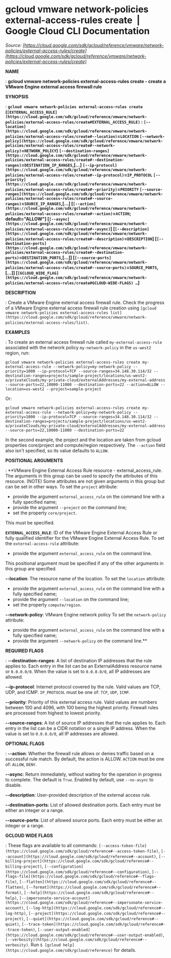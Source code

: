 # gcloud vmware network-policies external-access-rules create  |  Google Cloud CLI Documentation

*Source: [https://cloud.google.com/sdk/gcloud/reference/vmware/network-policies/external-access-rules/create](https://cloud.google.com/sdk/gcloud/reference/vmware/network-policies/external-access-rules/create)*

**NAME**

: **gcloud vmware network-policies external-access-rules create - create a VMware Engine external access firewall rule**

**SYNOPSIS**

: **`gcloud vmware network-policies external-access-rules create` (`[EXTERNAL_ACCESS_RULE](https://cloud.google.com/sdk/gcloud/reference/vmware/network-policies/external-access-rules/create#EXTERNAL_ACCESS_RULE)` : `[--location](https://cloud.google.com/sdk/gcloud/reference/vmware/network-policies/external-access-rules/create#--location)`=`LOCATION` `[--network-policy](https://cloud.google.com/sdk/gcloud/reference/vmware/network-policies/external-access-rules/create#--network-policy)`=`NETWORK_POLICY`) `[--destination-ranges](https://cloud.google.com/sdk/gcloud/reference/vmware/network-policies/external-access-rules/create#--destination-ranges)`=`DESTINATION_IP_RANGES`,[…] `[--ip-protocol](https://cloud.google.com/sdk/gcloud/reference/vmware/network-policies/external-access-rules/create#--ip-protocol)`=`IP_PROTOCOL` `[--priority](https://cloud.google.com/sdk/gcloud/reference/vmware/network-policies/external-access-rules/create#--priority)`=`PRIORITY` `[--source-ranges](https://cloud.google.com/sdk/gcloud/reference/vmware/network-policies/external-access-rules/create#--source-ranges)`=`SOURCE_IP_RANGES`,[…] [`[--action](https://cloud.google.com/sdk/gcloud/reference/vmware/network-policies/external-access-rules/create#--action)`=`ACTION`; default="ALLOW"] [`[--async](https://cloud.google.com/sdk/gcloud/reference/vmware/network-policies/external-access-rules/create#--async)`] [`[--description](https://cloud.google.com/sdk/gcloud/reference/vmware/network-policies/external-access-rules/create#--description)`=`DESCRIPTION`] [`[--destination-ports](https://cloud.google.com/sdk/gcloud/reference/vmware/network-policies/external-access-rules/create#--destination-ports)`=`DESTINATION_PORTS`,[…]] [`[--source-ports](https://cloud.google.com/sdk/gcloud/reference/vmware/network-policies/external-access-rules/create#--source-ports)`=`SOURCE_PORTS`,[…]] [`[GCLOUD_WIDE_FLAG](https://cloud.google.com/sdk/gcloud/reference/vmware/network-policies/external-access-rules/create#GCLOUD-WIDE-FLAGS) …`]**

**DESCRIPTION**

: Create a VMware Engine external access firewall rule. Check the progress of a
VMware Engine external access firewall rule creation using `[gcloud
vmware network-policies external-access-rules list](https://cloud.google.com/sdk/gcloud/reference/vmware/network-policies/external-access-rules/list)`.

**EXAMPLES**

: To create an external access firewall rule called
`my-external-access-rule` associated with the network policy
`my-network-policy` in the `us-west2` region, run:

```
gcloud vmware network-policies external-access-rules create my-external-access-rule --network-policy=my-network-policy --priority=1000 --ip-protocol=TCP --source-ranges=34.148.30.114/32 --destination-ranges=projects/sample-project/locations/us-west2-a/privateClouds/my-private-cloud/externalAddresses/my-external-address --source-ports=22,10000-11000 --destination-ports=22 --action=ALLOW --location=us-west2 --project=sample-project
```

Or:

```
gcloud vmware network-policies external-access-rules create my-external-access-rule --network-policy=my-network-policy --priority=1000 --ip-protocol=TCP --source-ranges=34.148.30.114/32 --destination-ranges=projects/sample-project/locations/us-west2-a/privateClouds/my-private-cloud/externalAddresses/my-external-address --source-ports=22,10000-11000 --destination-ports=22
```

In the second example, the project and the location are taken from gcloud
properties core/project and compute/region respectively. The
`--action` field also isn't specified, so its value defaults to
`ALLOW`.

**POSITIONAL ARGUMENTS**

: **VMware Engine External Access Rule resource - external_access_rule. The
arguments in this group can be used to specify the attributes of this resource.
(NOTE) Some attributes are not given arguments in this group but can be set in
other ways.
To set the `project` attribute:

- provide the argument `external_access_rule` on the command line with
a fully specified name;
- provide the argument `--project` on the command line;
- set the property `core/project`.

This must be specified.

**`EXTERNAL_ACCESS_RULE`**:
ID of the VMware Engine External Access Rule or fully qualified identifier for
the VMware Engine External Access Rule.
To set the `external-access-rule` attribute:

- provide the argument `external_access_rule` on the command line.

This positional argument must be specified if any of the other arguments in this
group are specified.

**--location**:
The resource name of the location.
To set the `location` attribute:

- provide the argument `external_access_rule` on the command line with
a fully specified name;
- provide the argument `--location` on the command line;
- set the property `compute/region`.

**--network-policy**:
VMware Engine network policy
To set the `network-policy` attribute:

- provide the argument `external_access_rule` on the command line with
a fully specified name;
- provide the argument `--network-policy` on the command line.**

**REQUIRED FLAGS**

: **--destination-ranges**:
A list of destination IP addresses that the rule applies to. Each entry in the
list can be an ExternalAddress resource name or `0.0.0.0/0`. When the
value is set to `0.0.0.0/0`, all IP addresses are allowed.

**--ip-protocol**:
Internet protocol covered by the rule. Valid values are TCP, UDP, and ICMP.
`IP_PROTOCOL` must be one of: `TCP`,
`UDP`, `ICMP`.

**--priority**:
Priority of this external access rule. Valid values are numbers between 100 and
4096, with 100 being the highest priority. Firewall rules are processed from
highest to lowest priority.

**--source-ranges**:
A list of source IP addresses that the rule applies to. Each entry in the list
can be a CIDR notation or a single IP address. When the value is set to
`0.0.0.0/0`, all IP addresses are allowed.

**OPTIONAL FLAGS**

: **--action**:
Whether the firewall rule allows or denies traffic based on a successful rule
match. By default, the action is ALLOW. `ACTION` must be
one of: `ALLOW`, `DENY`.

**--async**:
Return immediately, without waiting for the operation in progress to complete.
The default is `True`. Enabled by default, use
`--no-async` to disable.

**--description**:
User-provided description of the external access rule.

**--destination-ports**:
List of allowed destination ports. Each entry must be either an integer or a
range.

**--source-ports**:
List of allowed source ports. Each entry must be either an integer or a range.

**GCLOUD WIDE FLAGS**

: These flags are available to all commands: `[--access-token-file](https://cloud.google.com/sdk/gcloud/reference#--access-token-file)`,
`[--account](https://cloud.google.com/sdk/gcloud/reference#--account)`, `[--billing-project](https://cloud.google.com/sdk/gcloud/reference#--billing-project)`,
`[--configuration](https://cloud.google.com/sdk/gcloud/reference#--configuration)`,
`[--flags-file](https://cloud.google.com/sdk/gcloud/reference#--flags-file)`,
`[--flatten](https://cloud.google.com/sdk/gcloud/reference#--flatten)`, `[--format](https://cloud.google.com/sdk/gcloud/reference#--format)`, `[--help](https://cloud.google.com/sdk/gcloud/reference#--help)`, `[--impersonate-service-account](https://cloud.google.com/sdk/gcloud/reference#--impersonate-service-account)`,
`[--log-http](https://cloud.google.com/sdk/gcloud/reference#--log-http)`,
`[--project](https://cloud.google.com/sdk/gcloud/reference#--project)`, `[--quiet](https://cloud.google.com/sdk/gcloud/reference#--quiet)`, `[--trace-token](https://cloud.google.com/sdk/gcloud/reference#--trace-token)`, `[--user-output-enabled](https://cloud.google.com/sdk/gcloud/reference#--user-output-enabled)`,
`[--verbosity](https://cloud.google.com/sdk/gcloud/reference#--verbosity)`.
Run `$ [gcloud help](https://cloud.google.com/sdk/gcloud/reference)` for details.
